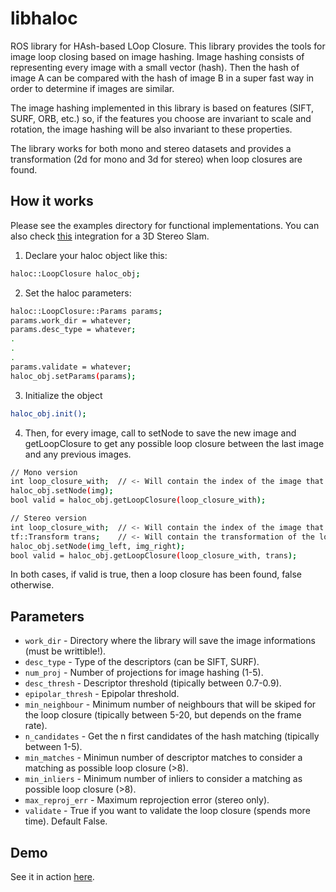 libhaloc
=============

ROS library for HAsh-based LOop Closure. This library provides the tools for image loop closing based on image hashing. Image hashing consists of representing every image with a small vector (hash). Then the hash of image A can be compared with the hash of image B in a super fast way in order to determine if images are similar.

The image hashing implemented in this library is based on features (SIFT, SURF, ORB, etc.) so, if the features you choose are invariant to scale and rotation, the image hashing will be also invariant to these properties.

The library works for both mono and stereo datasets and provides a transformation (2d for mono and 3d for stereo) when loop closures are found.

How it works
-------

Please see the examples directory for functional implementations. You can also check [this][stereo_slam] integration for a 3D Stereo Slam.


1) Declare your haloc object like this:
```bash
haloc::LoopClosure haloc_obj;
```

2) Set the haloc parameters:
```bash
haloc::LoopClosure::Params params;
params.work_dir = whatever;
params.desc_type = whatever;
.
.
.
params.validate = whatever;
haloc_obj.setParams(params);
```

3) Initialize the object
```bash
haloc_obj.init();
```

4) Then, for every image, call to setNode to save the new image and getLoopClosure to get any possible loop closure between the last image and any previous images.
```bash
// Mono version
int loop_closure_with; 	// <- Will contain the index of the image that closes loop with the last inserted (-1 if none).
haloc_obj.setNode(img);
bool valid = haloc_obj.getLoopClosure(loop_closure_with);

// Stereo version
int loop_closure_with; 	// <- Will contain the index of the image that closes loop with the last inserted (-1 if none).
tf::Transform trans; 	// <- Will contain the transformation of the loop closure (if any).
haloc_obj.setNode(img_left, img_right);
bool valid = haloc_obj.getLoopClosure(loop_closure_with, trans);
```

In both cases, if valid is true, then a loop closure has been found, false otherwise.


Parameters
-------

* `work_dir` - Directory where the library will save the image informations (must be writtible!).
* `desc_type` - Type of the descriptors (can be SIFT, SURF).
* `num_proj` -  Number of projections for image hashing (1-5).
* `desc_thresh` - Descriptor threshold (tipically between 0.7-0.9).
* `epipolar_thresh` - Epipolar threshold.
* `min_neighbour` - Minimum number of neighbours that will be skiped for the loop closure (tipically between 5-20, but depends on the frame rate).
* `n_candidates` - Get the n first candidates of the hash matching (tipically between 1-5).
* `min_matches` - Minimun number of descriptor matches to consider a matching as possible loop closure (>8).
* `min_inliers` - Minimum number of inliers to consider a matching as possible loop closure (>8).
* `max_reproj_err` - Maximum reprojection error (stereo only).
* `validate` - True if you want to validate the loop closure (spends more time). Default False.

Demo
-------

See it in action [here][link_demo].


[link_demo]: http://pul.uib.es/libhaloc/
[stereo_slam]: https://github.com/srv/stereo_slam

